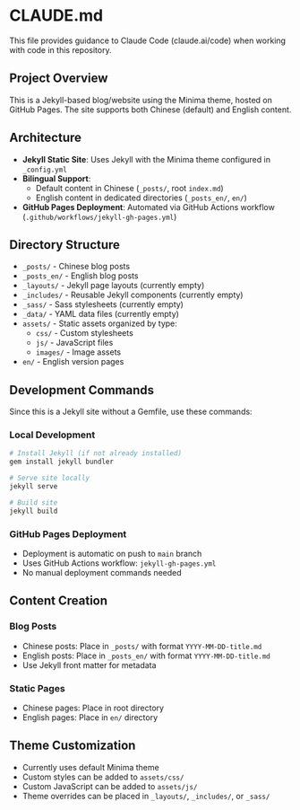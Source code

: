 # CLAUDE.md

This file provides guidance to Claude Code (claude.ai/code) when working with code in this repository.

## Project Overview

This is a Jekyll-based blog/website using the Minima theme, hosted on GitHub Pages. The site supports both Chinese (default) and English content.

## Architecture

- **Jekyll Static Site**: Uses Jekyll with the Minima theme configured in `_config.yml`
- **Bilingual Support**: 
  - Default content in Chinese (`_posts/`, root `index.md`)
  - English content in dedicated directories (`_posts_en/`, `en/`)
- **GitHub Pages Deployment**: Automated via GitHub Actions workflow (`.github/workflows/jekyll-gh-pages.yml`)

## Directory Structure

- `_posts/` - Chinese blog posts
- `_posts_en/` - English blog posts  
- `_layouts/` - Jekyll page layouts (currently empty)
- `_includes/` - Reusable Jekyll components (currently empty)
- `_sass/` - Sass stylesheets (currently empty)
- `_data/` - YAML data files (currently empty)
- `assets/` - Static assets organized by type:
  - `css/` - Custom stylesheets
  - `js/` - JavaScript files
  - `images/` - Image assets
- `en/` - English version pages

## Development Commands

Since this is a Jekyll site without a Gemfile, use these commands:

### Local Development
```bash
# Install Jekyll (if not already installed)
gem install jekyll bundler

# Serve site locally
jekyll serve

# Build site
jekyll build
```

### GitHub Pages Deployment
- Deployment is automatic on push to `main` branch
- Uses GitHub Actions workflow: `jekyll-gh-pages.yml`
- No manual deployment commands needed

## Content Creation

### Blog Posts
- Chinese posts: Place in `_posts/` with format `YYYY-MM-DD-title.md`
- English posts: Place in `_posts_en/` with format `YYYY-MM-DD-title.md`
- Use Jekyll front matter for metadata

### Static Pages
- Chinese pages: Place in root directory
- English pages: Place in `en/` directory

## Theme Customization
- Currently uses default Minima theme
- Custom styles can be added to `assets/css/`
- Custom JavaScript can be added to `assets/js/`
- Theme overrides can be placed in `_layouts/`, `_includes/`, or `_sass/`